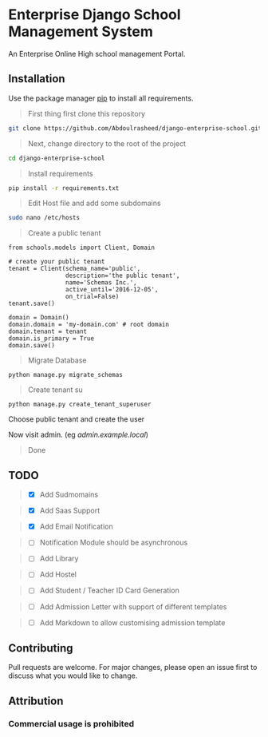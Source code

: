 # Enterprise Django School Management System

An Enterprise Online High school management Portal.

## Installation

Use the package manager [pip](https://pip.pypa.io/en/stable/) to install all requirements.

> First thing first clone this repository

```bash
git clone https://github.com/Abdoulrasheed/django-enterprise-school.git
```

> Next, change directory to the root of the project
```bash
cd django-enterprise-school
```

> Install requirements

```bash
pip install -r requirements.txt
```

> Edit Host file and add some subdomains

```bash
sudo nano /etc/hosts
```

> Create a public tenant

```
from schools.models import Client, Domain

# create your public tenant
tenant = Client(schema_name='public',
				description='the public tenant',
                name='Schemas Inc.',
                active_until='2016-12-05',
                on_trial=False)
tenant.save()

domain = Domain()
domain.domain = 'my-domain.com' # root domain
domain.tenant = tenant
domain.is_primary = True
domain.save()
```

> Migrate Database

```
python manage.py migrate_schemas
```

> Create tenant su

```
python manage.py create_tenant_superuser
```

Choose public tenant and create the user

Now visit admin.<domain> (eg _admin.example.local_)

> Done


## TODO

> - [x] Add Sudmomains

> - [x] Add Saas Support

> - [x] Add Email Notification

> - [ ] Notification Module should be asynchronous

> - [ ] Add Library

> - [ ] Add Hostel

> - [ ] Add Student / Teacher ID Card Generation

> - [ ] Add Admission Letter with support of different templates

> - [ ] Add Markdown to allow customising admission template


## Contributing
Pull requests are welcome. For major changes, please open an issue first to discuss what you would like to change.


## Attribution
### Commercial usage is prohibited